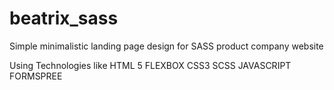 # beatrix_sass
Simple minimalistic landing page design for SASS product company website

Using Technologies like 
HTML 5
FLEXBOX
CSS3
SCSS
JAVASCRIPT
FORMSPREE